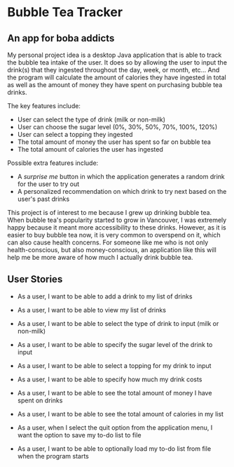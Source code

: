 # Bubble Tea Tracker

## An app for boba addicts

My personal project idea is a desktop Java application that is able to track the bubble tea intake of the user. 
It does so by allowing the user to input the drink(s) that they ingested throughout the day, week, or month, etc... 
And the program will calculate the amount of calories they have ingested in total as well as the amount of money
they have spent on purchasing bubble tea drinks. 

The key features include:
- User can select the type of drink (milk or non-milk)
- User can choose the sugar level (0%, 30%, 50%, 70%, 100%, 120%)
- User can select a topping they ingested
- The total amount of money the user has spent so far on bubble tea
- The total amount of calories the user has ingested

Possible extra features include:
- A *surprise me* button in which the application generates a random drink for the user to try out
- A personalized recommendation on which drink to try next based on the user's past drinks

This project is of interest to me because I grew up drinking bubble tea. When bubble tea's popularity started to grow
in Vancouver, I was extremely happy because it meant more accessibility to these drinks. However, as it is easier to
buy bubble tea now, it is very common to overspend on it, which can also cause health concerns. For someone like me who
is not only health-conscious, but also money-conscious, an application like this will help me be more aware of how much 
I actually drink bubble tea.

## User Stories

- As a user, I want to be able to add a drink to my list of drinks
- As a user, I want to be able to view my list of drinks
- As a user, I want to be able to select the type of drink to input (milk or non-milk)
- As a user, I want to be able to specify the sugar level of the drink to input
- As a user, I want to be able to select a topping for my drink to input
- As a user, I want to be able to specify how much my drink costs
- As a user, I want to be able to see the total amount of money I have spent on drinks
- As a user, I want to be able to see the total amount of calories in my list


- As a user, when I select the quit option from the application menu, I want the option to save my to-do list to file
- As a user, I want to be able to optionally load my to-do list from file when the program starts 

